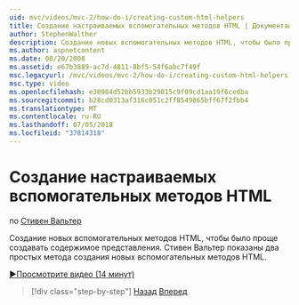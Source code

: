 ```yaml
---
uid: mvc/videos/mvc-2/how-do-i/creating-custom-html-helpers
title: Создание настраиваемых вспомогательных методов HTML | Документация Майкрософт
author: StephenWalther
description: Создание новых вспомогательных методов HTML, чтобы было проще создавать содержимое представления. Стивен Вальтер показаны два простых метода создания новых вспомогательных методов HTML.
ms.author: aspnetcontent
ms.date: 08/20/2008
ms.assetid: e67b3889-ac7d-4811-8bf5-54f6abc7f49f
msc.legacyurl: /mvc/videos/mvc-2/how-do-i/creating-custom-html-helpers
msc.type: video
ms.openlocfilehash: e30984d52bb5933b29815c9f09cd1aa19f6cedba
ms.sourcegitcommit: b28cd0313af316c051c2ff8549865bff67f2fbb4
ms.translationtype: MT
ms.contentlocale: ru-RU
ms.lasthandoff: 07/05/2018
ms.locfileid: "37814318"
---
```

<a name="creating-custom-html-helpers"></a>Создание настраиваемых вспомогательных методов HTML
====================
по [Стивен Вальтер](https://github.com/StephenWalther)

Создание новых вспомогательных методов HTML, чтобы было проще создавать содержимое представления. Стивен Вальтер показаны два простых метода создания новых вспомогательных методов HTML.

[&#9654;Просмотрите видео (14 минут)](https://channel9.msdn.com/Blogs/ASP-NET-Site-Videos/creating-custom-html-helpers)

> [!div class="step-by-step"]
> [Назад](creating-unit-tests-for-aspnet-mvc-applications.md)
> [Вперед](creating-model-classes-with-linq-to-sql.md)
